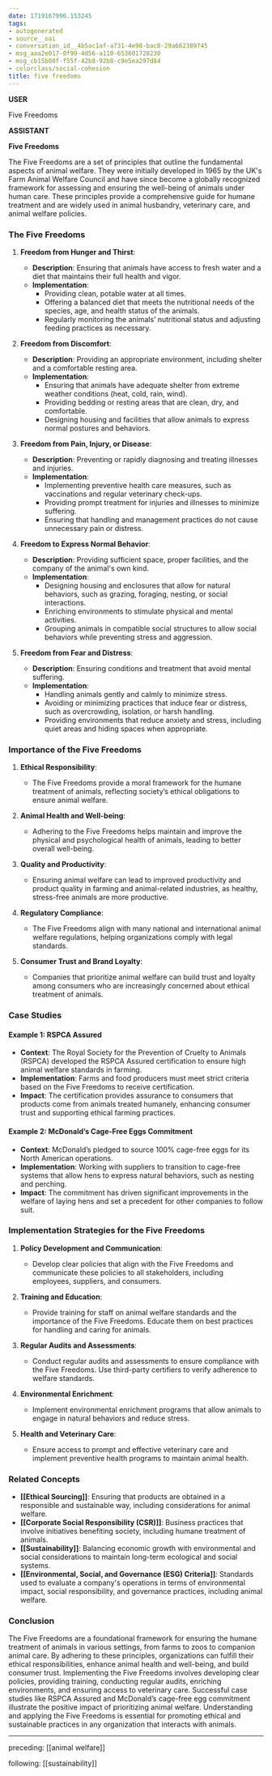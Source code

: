 ```yaml
---
date: 1719167996.153245
tags:
- autogenerated
- source__oai
- conversation_id__4b5ac1af-a731-4e98-bac8-29a662389745
- msg_aaa2e017-0f99-4d56-a110-653601728230
- msg_cb15b08f-f55f-42b8-92b8-c9e5ea297d84
- colorclass/social-cohesion
title: five freedoms
---
```


**USER**

Five Freedoms


**ASSISTANT**

**Five Freedoms**

The Five Freedoms are a set of principles that outline the fundamental aspects of animal welfare. They were initially developed in 1965 by the UK's Farm Animal Welfare Council and have since become a globally recognized framework for assessing and ensuring the well-being of animals under human care. These principles provide a comprehensive guide for humane treatment and are widely used in animal husbandry, veterinary care, and animal welfare policies.

### The Five Freedoms

1. **Freedom from Hunger and Thirst**:
   - **Description**: Ensuring that animals have access to fresh water and a diet that maintains their full health and vigor.
   - **Implementation**:
     - Providing clean, potable water at all times.
     - Offering a balanced diet that meets the nutritional needs of the species, age, and health status of the animals.
     - Regularly monitoring the animals’ nutritional status and adjusting feeding practices as necessary.

2. **Freedom from Discomfort**:
   - **Description**: Providing an appropriate environment, including shelter and a comfortable resting area.
   - **Implementation**:
     - Ensuring that animals have adequate shelter from extreme weather conditions (heat, cold, rain, wind).
     - Providing bedding or resting areas that are clean, dry, and comfortable.
     - Designing housing and facilities that allow animals to express normal postures and behaviors.

3. **Freedom from Pain, Injury, or Disease**:
   - **Description**: Preventing or rapidly diagnosing and treating illnesses and injuries.
   - **Implementation**:
     - Implementing preventive health care measures, such as vaccinations and regular veterinary check-ups.
     - Providing prompt treatment for injuries and illnesses to minimize suffering.
     - Ensuring that handling and management practices do not cause unnecessary pain or distress.

4. **Freedom to Express Normal Behavior**:
   - **Description**: Providing sufficient space, proper facilities, and the company of the animal's own kind.
   - **Implementation**:
     - Designing housing and enclosures that allow for natural behaviors, such as grazing, foraging, nesting, or social interactions.
     - Enriching environments to stimulate physical and mental activities.
     - Grouping animals in compatible social structures to allow social behaviors while preventing stress and aggression.

5. **Freedom from Fear and Distress**:
   - **Description**: Ensuring conditions and treatment that avoid mental suffering.
   - **Implementation**:
     - Handling animals gently and calmly to minimize stress.
     - Avoiding or minimizing practices that induce fear or distress, such as overcrowding, isolation, or harsh handling.
     - Providing environments that reduce anxiety and stress, including quiet areas and hiding spaces when appropriate.

### Importance of the Five Freedoms

1. **Ethical Responsibility**:
   - The Five Freedoms provide a moral framework for the humane treatment of animals, reflecting society’s ethical obligations to ensure animal welfare.

2. **Animal Health and Well-being**:
   - Adhering to the Five Freedoms helps maintain and improve the physical and psychological health of animals, leading to better overall well-being.

3. **Quality and Productivity**:
   - Ensuring animal welfare can lead to improved productivity and product quality in farming and animal-related industries, as healthy, stress-free animals are more productive.

4. **Regulatory Compliance**:
   - The Five Freedoms align with many national and international animal welfare regulations, helping organizations comply with legal standards.

5. **Consumer Trust and Brand Loyalty**:
   - Companies that prioritize animal welfare can build trust and loyalty among consumers who are increasingly concerned about ethical treatment of animals.

### Case Studies

#### Example 1: **RSPCA Assured**

- **Context**: The Royal Society for the Prevention of Cruelty to Animals (RSPCA) developed the RSPCA Assured certification to ensure high animal welfare standards in farming.
- **Implementation**: Farms and food producers must meet strict criteria based on the Five Freedoms to receive certification.
- **Impact**: The certification provides assurance to consumers that products come from animals treated humanely, enhancing consumer trust and supporting ethical farming practices.

#### Example 2: **McDonald’s Cage-Free Eggs Commitment**

- **Context**: McDonald’s pledged to source 100% cage-free eggs for its North American operations.
- **Implementation**: Working with suppliers to transition to cage-free systems that allow hens to express natural behaviors, such as nesting and perching.
- **Impact**: The commitment has driven significant improvements in the welfare of laying hens and set a precedent for other companies to follow suit.

### Implementation Strategies for the Five Freedoms

1. **Policy Development and Communication**:
   - Develop clear policies that align with the Five Freedoms and communicate these policies to all stakeholders, including employees, suppliers, and consumers.

2. **Training and Education**:
   - Provide training for staff on animal welfare standards and the importance of the Five Freedoms. Educate them on best practices for handling and caring for animals.

3. **Regular Audits and Assessments**:
   - Conduct regular audits and assessments to ensure compliance with the Five Freedoms. Use third-party certifiers to verify adherence to welfare standards.

4. **Environmental Enrichment**:
   - Implement environmental enrichment programs that allow animals to engage in natural behaviors and reduce stress.

5. **Health and Veterinary Care**:
   - Ensure access to prompt and effective veterinary care and implement preventive health programs to maintain animal health.

### Related Concepts

- **[[Ethical Sourcing]]**: Ensuring that products are obtained in a responsible and sustainable way, including considerations for animal welfare.
- **[[Corporate Social Responsibility (CSR)]]**: Business practices that involve initiatives benefiting society, including humane treatment of animals.
- **[[Sustainability]]**: Balancing economic growth with environmental and social considerations to maintain long-term ecological and social systems.
- **[[Environmental, Social, and Governance (ESG) Criteria]]**: Standards used to evaluate a company's operations in terms of environmental impact, social responsibility, and governance practices, including animal welfare.

### Conclusion

The Five Freedoms are a foundational framework for ensuring the humane treatment of animals in various settings, from farms to zoos to companion animal care. By adhering to these principles, organizations can fulfill their ethical responsibilities, enhance animal health and well-being, and build consumer trust. Implementing the Five Freedoms involves developing clear policies, providing training, conducting regular audits, enriching environments, and ensuring access to veterinary care. Successful case studies like RSPCA Assured and McDonald’s cage-free egg commitment illustrate the positive impact of prioritizing animal welfare. Understanding and applying the Five Freedoms is essential for promoting ethical and sustainable practices in any organization that interacts with animals.


---

preceding: [[animal welfare]]  


following: [[sustainability]]